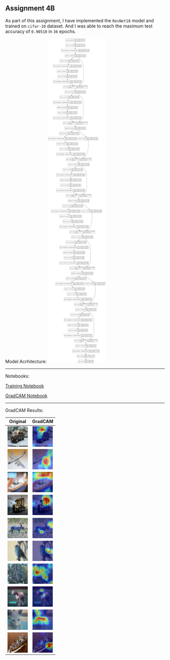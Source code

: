 ## Assignment 4B

As part of this assignment, I have implemented the `ResNet18` model and trained on `cifar-10` dataset. And I was able to reach the maximum test accuracy of `0.90510` in `36` epochs.

Model Acrhitecture:
![model](./model.png)

---

Notebooks:

[Training Notebook](./ResNet18_train.ipynb)

[GradCAM Notebook](./ResNet18_GradCAM.ipynb) 

---

GradCAM Results:

Original            |  GradCAM 
:-------------------------:|:-------------------------:
![](./1.png)  |  ![](./1_hm.png)
![](./2.png)  |  ![](./2_hm.png)
![](./3.png)  |  ![](./3_hm.png)
![](./4.png)  |  ![](./4_hm.png)
![](./5.png)  |  ![](./5_hm.png)
![](./6.png)  |  ![](./6_hm.png)
![](./7.png)  |  ![](./7_hm.png)
![](./8.png)  |  ![](./8_hm.png)
![](./9.png)  |  ![](./9_hm.png)
![](./10.png)  |  ![](./10_hm.png)